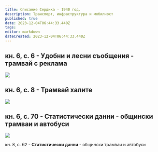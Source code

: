 ```yaml
---
title: Списание Сердика - 1940 год.
description: Транспорт, инфраструктура и мобилност
published: true
date: 2023-12-04T06:44:33.440Z
tags: 
editor: markdown
dateCreated: 2023-12-04T06:44:33.440Z
---
```


## кн. 6, с. 6 - **Удобни и лесни съобщения** - трамвай с реклама
<img src="https://drive.google.com/uc?id=1yhFATuWfNn2ryt_CbhuxaIIIGmTl9WYk">

## кн. 6, с. 8 - **Трамвай халите**
<img src="https://drive.google.com/uc?id=1uu6X8fP9bUweFvmRDoVGRB7nTccc4p9G">

## кн. 6, с. 70 - **Статистически данни** - общински трамваи и автобуси
<img src="https://drive.google.com/uc?id=1m0ylpwx7IdwnSWmtYBjRHYP1X42yl9Aq">


кн. 8, с. 62 - **Статистически данни** - общински трамваи и автобуси

